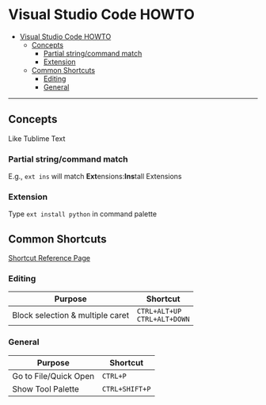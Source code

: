 # Visual Studio Code HOWTO

<!-- TOC -->

- [Visual Studio Code HOWTO](#visual-studio-code-howto)
    - [Concepts](#concepts)
        - [Partial string/command match](#partial-stringcommand-match)
        - [Extension](#extension)
    - [Common Shortcuts](#common-shortcuts)
        - [Editing](#editing)
        - [General](#general)

<!-- /TOC -->

---

## Concepts

Like Tublime Text

### Partial string/command match
E.g., `ext ins` will match **Ext**ensions:**Ins**tall Extensions

### Extension

Type `ext install python` in command palette

## Common Shortcuts


[Shortcut Reference Page](https://code.visualstudio.com/docs/getstarted/keybindings#_keyboard-shortcuts-reference)

### Editing

Purpose  |  Shortcut
---------|----------
Block selection & multiple caret | `CTRL+ALT+UP` <br> `CTRL+ALT+DOWN`

### General

Purpose  |  Shortcut
---------|----------
Go to File/Quick Open | `CTRL+P`
Show Tool Palette | `CTRL+SHIFT+P`